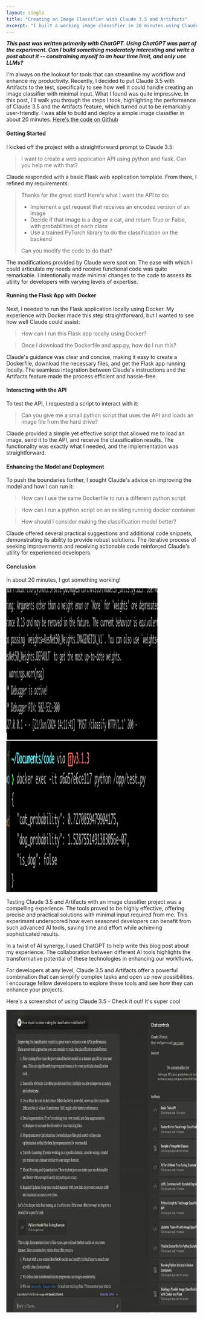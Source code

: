 ```yaml
---
layout: single
title: "Creating an Image Classifier with Claude 3.5 and Artifacts"
excerpt: "I built a working image classifier in 20 minutes using Claude 3.5 and Artifact — handling everything from Flask API setup to model integration and Docker deployment. This experiment showed just how much LLMs can accelerate development and simplify complex workflows."
---
```


***This post was written primarily with ChatGPT. Using ChatGPT was part of the experiment. Can I build something moderately interesting and write a post about it -- constraining myself to an hour time limit, and only use LLMs?***

I'm always on the lookout for tools that can streamline my workflow and enhance my productivity. Recently, I decided to put Claude 3.5 with Artifacts to the test, specifically to see how well it could handle creating an image classifier with minimal input. What I found was quite impressive. In this post, I'll walk you through the steps I took, highlighting the performance of Claude 3.5 and the Artifacts feature, which turned out to be remarkably user-friendly. I was able to build and deploy a simple image classifier in about 20 minutes. [Here's the code on Github](https://github.com/MattStockton/dog_classifier)

#### Getting Started

I kicked off the project with a straightforward prompt to Claude 3.5:

>I want to create a web application API using python and flask. Can you help me with that?

Claude responded with a basic Flask web application template. From there, I refined my requirements:

>Thanks for the great start! Here's what I want the API to do:
>
>   - Implement a get request that receives an encoded version of an image
>   - Decide if that image is a dog or a cat, and return True or False, with probabilities of each class
>   - Use a trained PyTorch library to do the classification on the backend
>	
>Can you modify the code to do that?

The modifications provided by Claude were spot on. The ease with which I could articulate my needs and receive functional code was quite remarkable. I intentionally made minimal changes to the code to assess its utility for developers with varying levels of expertise.

#### Running the Flask App with Docker

Next, I needed to run the Flask application locally using Docker. My experience with Docker made this step straightforward, but I wanted to see how well Claude could assist:

>How can I run this Flask app locally using Docker?

>Once I download the Dockerfile and app.py, how do I run this?

Claude's guidance was clear and concise, making it easy to create a Dockerfile, download the necessary files, and get the Flask app running locally. The seamless integration between Claude's instructions and the Artifacts feature made the process efficient and hassle-free.

#### Interacting with the API

To test the API, I requested a script to interact with it:

>Can you give me a small python script that uses the API and loads an image file from the hard drive?

Claude provided a simple yet effective script that allowed me to load an image, send it to the API, and receive the classification results. The functionality was exactly what I needed, and the implementation was straightforward.

#### Enhancing the Model and Deployment

To push the boundaries further, I sought Claude's advice on improving the model and how I can run it:

>How can I use the same Dockerfile to run a different python script

>How can I run a python script on an existing running docker container

>How should I consider making the classification model better?


Claude offered several practical suggestions and additional code snippets, demonstrating its ability to provide robust solutions. The iterative process of seeking improvements and receiving actionable code reinforced Claude's utility for experienced developers.


#### Conclusion

In about 20 minutes, I got something working!

<img src="/docs/assets/images/claude-3-5-classifier/classifier1.png" width="400px" height="400px"/>

<img src="/docs/assets/images/claude-3-5-classifier/classifier2.png" width="400px" height="400px"/>


Testing Claude 3.5 and Artifacts with an image classifier project was a compelling experience. The tools proved to be highly effective, offering precise and practical solutions with minimal input required from me. This experiment underscored how even seasoned developers can benefit from such advanced AI tools, saving time and effort while achieving sophisticated results.

In a twist of AI synergy, I used ChatGPT to help write this blog post about my experience. The collaboration between different AI tools highlights the transformative potential of these technologies in enhancing our workflows.

For developers at any level, Claude 3.5 and Artifacts offer a powerful combination that can simplify complex tasks and open up new possibilities. I encourage fellow developers to explore these tools and see how they can enhance your projects.

Here's a screenshot of using Claude 3.5 - Check it out! It's super cool

<img src="/docs/assets/images/claude-3-5-classifier/classifier3.png" width="800px" height="800px"/>
